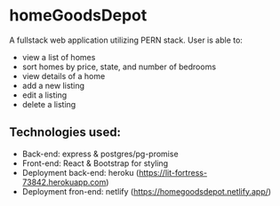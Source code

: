 # homeGoodsDepot
A fullstack web application utilizing PERN stack.
User is able to:
- view a list of homes
- sort homes by price, state, and number of bedrooms
- view details of a home
- add a new listing
- edit a listing 
- delete a listing 


## Technologies used:
- Back-end: express & postgres/pg-promise
- Front-end: React & Bootstrap for styling
- Deployment back-end: heroku (https://lit-fortress-73842.herokuapp.com)
- Deployment fron-end: netlify (https://homegoodsdepot.netlify.app/)

